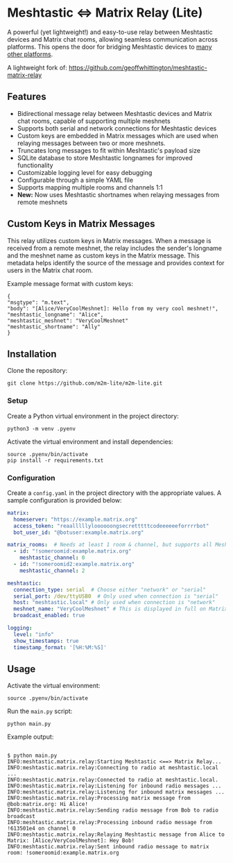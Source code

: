 # Meshtastic <=> Matrix Relay (Lite)

A powerful (yet lightweight!) and easy-to-use relay between Meshtastic devices and Matrix chat rooms, allowing seamless communication across platforms. This opens the door for bridging Meshtastic devices to [many other platforms](https://matrix.org/bridges/).

A lightweight fork of:
https://github.com/geoffwhittington/meshtastic-matrix-relay

## Features

- Bidirectional message relay between Meshtastic devices and Matrix chat rooms, capable of supporting multiple meshnets
- Supports both serial and network connections for Meshtastic devices
- Custom keys are embedded in Matrix messages which are used when relaying messages between two or more meshnets.
- Truncates long messages to fit within Meshtastic's payload size
- SQLite database to store Meshtastic longnames for improved functionality
- Customizable logging level for easy debugging
- Configurable through a simple YAML file
- Supports mapping multiple rooms and channels 1:1
- **New:** Now uses Meshtastic shortnames when relaying messages from remote meshnets

## Custom Keys in Matrix Messages

This relay utilizes custom keys in Matrix messages. When a message is received from a remote meshnet, the relay includes the sender's longname and the meshnet name as custom keys in the Matrix message. This metadata helps identify the source of the message and provides context for users in the Matrix chat room.

Example message format with custom keys:

```
{
"msgtype": "m.text",
"body": "[Alice/VeryCoolMeshnet]: Hello from my very cool meshnet!",
"meshtastic_longname": "Alice",
"meshtastic_meshnet": "VeryCoolMeshnet"
"meshtastic_shortname": "Ally"
}
```

## Installation

Clone the repository:

```
git clone https://github.com/m2m-lite/m2m-lite.git
```

### Setup

Create a Python virtual environment in the project directory:

```
python3 -m venv .pyenv
```

Activate the virtual environment and install dependencies:

```
source .pyenv/bin/activate
pip install -r requirements.txt
```


### Configuration

Create a `config.yaml` in the project directory with the appropriate values. A sample configuration is provided below:

```yaml
matrix:
  homeserver: "https://example.matrix.org"
  access_token: "reaalllllyloooooongsecretttttcodeeeeeeforrrrbot"
  bot_user_id: "@botuser:example.matrix.org"

matrix_rooms:  # Needs at least 1 room & channel, but supports all Meshtastic channels
  - id: "!someroomid:example.matrix.org"
    meshtastic_channel: 0
  - id: "!someroomid2:example.matrix.org"
    meshtastic_channel: 2

meshtastic:
  connection_type: serial  # Choose either "network" or "serial"
  serial_port: /dev/ttyUSB0  # Only used when connection is "serial"
  host: "meshtastic.local" # Only used when connection is "network"
  meshnet_name: "VeryCoolMeshnet" # This is displayed in full on Matrix, but is truncated when sent to a Meshnet
  broadcast_enabled: true

logging:
  level: "info"
  show_timestamps: true
  timestamp_format: '[%H:%M:%S]'
```

## Usage
Activate the virtual environment:
```
source .pyenv/bin/activate
```
Run the `main.py` script:
```
python main.py
```
Example output:
```

$ python main.py
INFO:meshtastic.matrix.relay:Starting Meshtastic <==> Matrix Relay...
INFO:meshtastic.matrix.relay:Connecting to radio at meshtastic.local ...
INFO:meshtastic.matrix.relay:Connected to radio at meshtastic.local.
INFO:meshtastic.matrix.relay:Listening for inbound radio messages ...
INFO:meshtastic.matrix.relay:Listening for inbound matrix messages ...
INFO:meshtastic.matrix.relay:Processing matrix message from @bob:matrix.org: Hi Alice!
INFO:meshtastic.matrix.relay:Sending radio message from Bob to radio broadcast
INFO:meshtastic.matrix.relay:Processing inbound radio message from !613501e4 on channel 0
INFO:meshtastic.matrix.relay:Relaying Meshtastic message from Alice to Matrix: [Alice/VeryCoolMeshnet]: Hey Bob!
INFO:meshtastic.matrix.relay:Sent inbound radio message to matrix room: !someroomid:example.matrix.org
```
